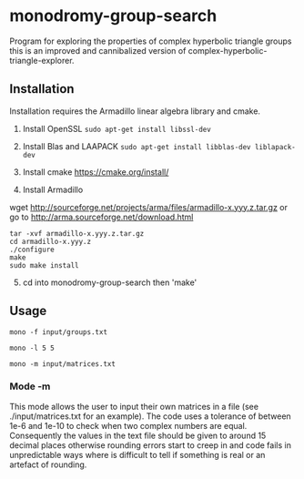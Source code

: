 
# monodromy-group-search

Program for exploring the properties of complex hyperbolic triangle groups this is an improved and
cannibalized version of complex-hyperbolic-triangle-explorer.

## Installation
Installation requires the Armadillo linear algebra library and cmake. 

1. Install OpenSSL `sudo apt-get install libssl-dev`

2. Install Blas and LAAPACK `sudo apt-get install libblas-dev liblapack-dev`

2. Install cmake https://cmake.org/install/

3. Install Armadillo

wget http://sourceforge.net/projects/arma/files/armadillo-x.yyy.z.tar.gz
or go to http://arma.sourceforge.net/download.html
```
tar -xvf armadillo-x.yyy.z.tar.gz
cd armadillo-x.yyy.z
./configure
make
sudo make install
```

5. cd into monodromy-group-search then 'make'

## Usage

`mono -f input/groups.txt`

`mono -l 5 5`

`mono -m input/matrices.txt`

### Mode -m
This mode allows the user to input their own matrices in a file (see ./input/matrices.txt for an example). The code uses a tolerance of between 1e-6 and 1e-10 to check when two complex numbers are equal. Consequently the values in the text file should be given to around 15 decimal places otherwise rounding errors start to creep in and code fails in unpredictable ways where is difficult to tell if something is real or an artefact of rounding.
